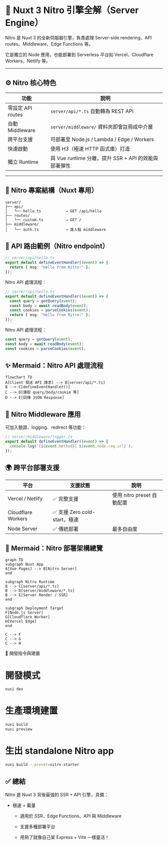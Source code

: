 # 🚀 Nuxt 3 Nitro 引擎全解（Server Engine）

Nitro 是 Nuxt 3 的全新伺服器引擎，負責處理 Server-side rendering、API routes、Middleware、Edge Functions 等。

它是獨立的 Node 應用，也能部署到 Serverless 平台如 Vercel、Cloudflare Workers、Netlify 等。

---

## ⚙️ Nitro 核心特色

| 功能              | 說明                                                 |
| ----------------- | ---------------------------------------------------- |
| 零設定 API routes | `server/api/*.ts` 自動轉為 REST API                  |
| 自動 Middleware   | `server/middleware/` 資料夾即會註冊成中介層          |
| 跨平台支援        | 可部署至 Node.js / Lambda / Edge / Workers           |
| 快速啟動          | 使用 H3（極速 HTTP 函式庫）打造                      |
| 獨立 Runtime      | 與 Vue runtime 分離，提升 SSR + API 的效能與部署彈性 |

---

## 🧩 Nitro 專案結構（Nuxt 專用）

```plaintext
server/
├── api/
│   └── hello.ts           → GET /api/hello
├── routes/
│   └── custom.ts          → GET /
├── middleware/
│   └── auth.ts            → 進入點 middleware
```

## 📝 API 路由範例（Nitro endpoint）

```ts
// server/api/hello.ts
export default defineEventHandler((event) => {
  return { msg: "Hello from Nitro!" };
});
```

Nitro API 處理流程：

```ts
// server/api/hello.ts
export default defineEventHandler((event) => {
  const query = getQuery(event);
  const body = await readBody(event);
  const cookies = parseCookies(event);
  return { msg: "Hello from Nitro!" };
});
```

Nitro API 處理流程：

```ts
const query = getQuery(event);
const body = await readBody(event);
const cookies = parseCookies(event);
```

## ✨ Mermaid：Nitro API 處理流程

```mermaid
flowchart TD
A[Client 發送 API 請求] --> B[server/api/*.ts]
B --> C[defineEventHandler()]
C --> D[讀取 query/body/cookie 等]
D --> E[回傳 JSON Response]
```

## 🔌 Nitro Middleware 應用

可加入驗證、logging、redirect 等功能：

```ts
// server/middleware/logger.ts
export default defineEventHandler((event) => {
  console.log(`[${event.method}] ${event.node.req.url}`);
});
```

## 🌍 跨平台部署支援

| 平台               | 支援狀態                      | 說明                       |
| ------------------ | ----------------------------- | -------------------------- |
| Vercel / Netlify   | ✅ 完整支援                   | 使用 nitro preset 自動配置 |
| Cloudflare Workers | ✅ 支援 Zero cold-start，極速 |                            |
| Node Server        | ✅ 傳統部署                   | 最多自由度                 |

## 🧠 Mermaid：Nitro 部署架構總覽

```mermaid
graph TD
subgraph Nuxt App
A[Vue Pages] --> B[Nitro Server]
end

subgraph Nitro Runtime
B --> C[server/api/*.ts]
B --> D[server/middleware/*.ts]
B --> E[Server Render / SSR]
end

subgraph Deployment Target
F[Node.js Server]
G[Cloudflare Worker]
H[Vercel Edge]
end

C --> F
C --> G
C --> H
```

🔄 開發指令與建置

# 開發模式

```bash
nuxi dev
```

# 生產環境建置

```bash
nuxi build
nuxi preview
```

# 生出 standalone Nitro app

```bash
nuxi build --preset=nitro-starter
```

## ✅ 總結

Nitro 是 Nuxt 3 背後最強的 SSR + API 引擎，具備：

- 極速 + 載量

  - 適用於 SSR、Edge Functions、API 與 Middleware

  - 支援多種部署平台

  - 用熟了就像自己架 Express + Vite 一樣靈活！
